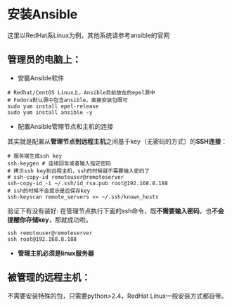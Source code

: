 # 安装Ansible

这里以RedHat系Linux为例，其他系统请参考ansible的官网


## 管理员的电脑上：


* 安裝Ansible软件

```shell
# Redhat/CentOS Linux上，Ansible目前放在的epel源中
# Fedora默认源中包含ansible，直接安装包既可
sudo yum install epel-release 
sudo yum install ansible -y 
```

* 配置Ansible管理节点和主机的连接

其实就是配置从**管理节点到远程主机**之间基于key（无密码的方式）的**SSH连接**：

```shell
# 服务端生成ssh key
ssh-keygen # 连续回车或者输入指定密码
# 拷贝ssh key到远程主机，ssh的时候就不需要输入密码了 
# ssh-copy-id remoteuser@remoteserver 
ssh-copy-id -i ~/.ssh/id_rsa.pub root@192.168.8.188
# ssh的时候不会提示是否保存key
ssh-keyscan remote_servers >> ~/.ssh/known_hosts
```

验证下有没有装好: 在管理节点执行下面的ssh命令，既**不需要输入密码**，也**不会提醒你存储key**，那就成功啦。

```shell
ssh remoteuser@remoteserver
ssh root@192.168.8.188
```

- **管理主机必须是linux服务器**

## 被管理的远程主机：

不需要安装特殊的包，只需要python>2.4，RedHat Linux一般安装方式都自带。


